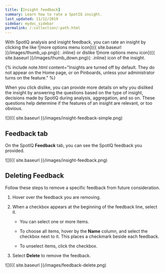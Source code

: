 ```yaml
---
title: [Insight feedback]
summary: Learn how to rate a SpotIQ insight.
last_updated: 11/12/2019
sidebar: mydoc_sidebar
permalink: /:collection/:path.html
---
```

With SpotIQ analysis and insight feedback, you can rate an insight by clicking the like ![more options menu icon]({{ site.baseurl }}/images/thumb_up.png){: .inline} or dislike ![more options menu icon]({{ site.baseurl }}/images/thumb_down.png){: .inline} icon of the insight.

{% include note.html content="Insights are turned off by default. They do not appear on the Home page, or on Pinboards, unless your administrator turns on the feature." %}

When you click dislike, you can provide more details on why you disliked the insight by answering the questions based on the type of insight, decisions made by SpotIQ during analysis, aggregation, and so on. These questions help determine if the features of an insight are relevant, or too obvious.

![]({{ site.baseurl }}/images/insight-feedback-simple.png)


<!-- The following are examples of questions based on different types of insights.

*Anomaly insight:* <br>
![]({{ site.baseurl }}/images/anomaly_insight.png)

*Trend insight:* <br>
![]({{ site.baseurl }}/images/trend_insight.png)

*Cross-correlation insight:* <br>
![]({{ site.baseurl }}/images/cross_corr_insight.png)

{% include note.html content="Feedback is enabled for insights generated from Spotiq analyze but not instant insights that are computed in the background."%}
-->
## Feedback tab

On the SpotIQ **Feedback** tab, you can see the SpotIQ feedback you provided.

![]({{ site.baseurl }}/images/insight-feedback.png)

## Deleting Feedback

Follow these steps to remove a specific feedback from future consideration.

1. Hover over the feedback you are removing.

2. When a checkbox appears at the beginning of the feedback line, select it.  

   * You can select one or more items.  

   * To choose all items, hover by the **Name** column, and select the checkbox next to it.
 This places a checkmark beside each feedback.  

   * To unselect items, click the checkbox.  

3. Select **Delete** to remove the feedback.

![]({{ site.baseurl }}/images/feedback-delete.png)
